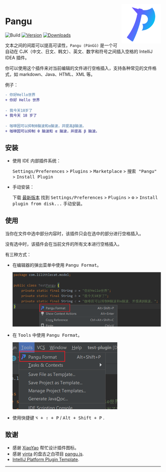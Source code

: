 <img src="src/main/resources/META-INF/pluginIcon.svg" align="right" width="128" height="128" alt="icon"/>

# Pangu

![Build](https://github.com/LiLittleCat/intellij-pangu/workflows/Build/badge.svg)
[![Version](https://img.shields.io/jetbrains/plugin/v/PLUGIN_ID.svg)](https://plugins.jetbrains.com/plugin/PLUGIN_ID)
[![Downloads](https://img.shields.io/jetbrains/plugin/d/PLUGIN_ID.svg)](https://plugins.jetbrains.com/plugin/PLUGIN_ID)

<!-- Plugin description -->

文本之间的间距可以提高可读性，`Pangu (PánGǔ)` 是一个可自动在 CJK（中文、日文、韩文）、英文、数字和符号之间插入空格的 IntelliJ IDEA 插件。

你可以使用这个插件来对当前编辑的文件进行空格插入，支持各种常见的文件格式，如 markdown、Java、HTML、XML 等。

例子：

```diff
- 你好Hello世界
+ 你好 Hello 世界

- 我今天18岁了
+ 我今天 18 岁了

- 咖啡因可以抑制θ脑波和α脑波，并提高β脑波。
+ 咖啡因可以抑制 θ 脑波和 α 脑波，并提高 β 脑波。
```

<!-- Plugin description end -->

## 安装

- 使用 IDE 内部插件系统：

  <kbd>Settings/Preferences</kbd> > <kbd>Plugins</kbd> > <kbd>Marketplace</kbd> > <kbd> 搜索 "Pangu"</kbd> >
  <kbd>Install Plugin</kbd>

- 手动安装：

  下载 [最新版本](https://github.com/LiLittleCat/intellij-pangu/releases/latest) 找到
  <kbd>Settings/Preferences</kbd> > <kbd>Plugins</kbd> > <kbd>⚙️</kbd> > <kbd>Install plugin from disk...</kbd>
  手动安装。

## 使用

当你在文件中选中部分内容时，该插件只会在选中的部分进行空格插入。

没有选中时，该插件会在当前文件的所有文本进行空格插入。

有三种方式：

- 在编辑器的弹出菜单中使用 <kbd>Pangu Format</kbd>。

  ![EditorPopupMenu](example/EditorPopupMenu.png)

- 在 <kbd>Tools</kbd> 中使用 <kbd>Pangu Format</kbd>。

  ![Tools](example/Tools.png)

- 使用快捷键 <kbd>⌥ + ⇧ + P</kbd> / <kbd>Alt + Shift + P</kbd> .

## 致谢

- 感谢 [XiaoYao][XiaoYao's link] 帮忙设计插件图标。
- 感谢 [vinta][vinta] 的盘古之白项目 [pangu.js][pangu.js].
- [IntelliJ Platform Plugin Template][template].

---

[XiaoYao's link]: https://space.bilibili.com/15765234

[template]: https://github.com/JetBrains/intellij-platform-plugin-template

[vinta]: https://github.com/vinta

[pangu.js]: https://github.com/vinta/pangu.js